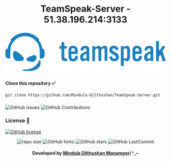 <div align="center">

# TeamSpeak-Server - 51.38.196.214:3133
</div>

<div align="center">

![logo](https://github.com/Mindula-Dilthushan/TeamSpeak-Server/blob/master/assets/img/logo.svg)
</div>

#### Clone this repository ✅
```md
git clone https://github.com/Mindula-Dilthushan/TeamSpeak-Server.git
```
###

![GitHub issues](https://img.shields.io/github/issues/Mindula-Dilthushan/TeamSpeak-Server?&labelColor=black&color=eb3b5a&label=Issues&logo=issues&logoColor=black&style=for-the-badge)
![GitHub Contributions](https://img.shields.io/github/contributors/Mindula-Dilthushan/TeamSpeak-Server?&labelColor=black&color=8854d0&style=for-the-badge)

### License 📝
[![GitHub license](https://img.shields.io/github/license/Mindula-Dilthushan/TeamSpeak-Server?&labelColor=black&color=3867d6&style=for-the-badge)](https://github.com/Mindula-Dilthushan/TeamSpeak-Server/blob/master/LICENSE)


<div align="center">

![repo size](https://img.shields.io/github/repo-size/Mindula-Dilthushan/TeamSpeak-Server?label=Repo%20Size&style=for-the-badge&labelColor=black&color=20bf6b)
![GitHub forks](https://img.shields.io/github/forks/Mindula-Dilthushan/TeamSpeak-Server?&labelColor=black&color=0fb9b1&style=for-the-badge)
![GitHub stars](https://img.shields.io/github/stars/Mindula-Dilthushan/TeamSpeak-Server?&labelColor=black&color=f7b731&style=for-the-badge)
![GitHub LastCommit](https://img.shields.io/github/last-commit/Mindula-Dilthushan/TeamSpeak-Server?logo=github&labelColor=black&color=d1d8e0&style=for-the-badge)

</div>

<div align="center"> 

#### Developed by [Mindula Dilthushan Manamperi](http://minduladilthushan.netlify.app/) ^_~
</div>